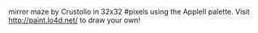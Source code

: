 mirror maze by Crustolio in 32x32 #pixels using the AppleII palette. Visit http://paint.lo4d.net/ to draw your own! 